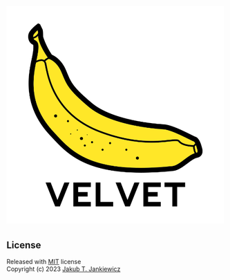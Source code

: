 <h1 align="center">
  <img src="https://raw.githubusercontent.com/jcubic/velvet/master/.github/assets/Logo.svg"
       alt="Logo of Velvet library - it represents a Yellow Banana and Text Velvet with the name of the library" />
</h1>


## License

Released with [MIT](http://opensource.org/licenses/MIT) license<br/>
Copyright (c) 2023 [Jakub T. Jankiewicz](https://jakub.jankiewicz.org)